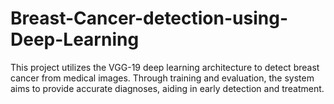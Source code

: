 # Breast-Cancer-detection-using-Deep-Learning
This project utilizes the VGG-19 deep learning architecture to detect breast cancer from medical images. Through training and evaluation, the system aims to provide accurate diagnoses, aiding in early detection and treatment.
